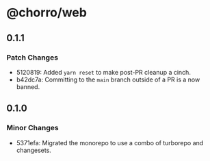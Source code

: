 # @chorro/web

## 0.1.1

### Patch Changes

- 5120819: Added `yarn reset` to make post-PR cleanup a cinch.
- b42dc7a: Committing to the `main` branch outside of a PR is a now banned.

## 0.1.0

### Minor Changes

- 5371efa: Migrated the monorepo to use a combo of turborepo and changesets.
